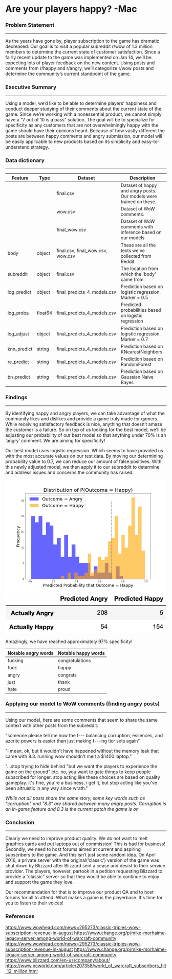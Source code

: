 # Are your players happy? -Mac

### Problem Statement

---

As the years have gone by, player subscription to the game has dramatic decreased.  Our goal is to visit a popular subreddit r/wow of 1.3 million members to determine the current state of customer satisfaction. Since a fairly recent update to the game was implemented on Jan 14, we’ll be expecting lots of player feedback on the new content. Using posts and comments from r/happy and r/angry, we’ll categorize r/wow posts and determine the community’s current standpoint of the game.

### Executive Summary

---

Using a model, we’d like to be able to determine players’ happiness and conduct deeper studying of their comments about the current state of the game.  Since we’re working with a nonessential product, we cannot simply have a “7 out of 10 is a pass” solution. The goal will be to specialize for specificity as any customers that are not overwhelmingly happy with the game should have their opinions heard. Because of how vastly different the posts are between happy comments and angry submission, our model will be easily applicable to new products based on its simplicity and easy-to-understand strategy.

### Data dictionary

---

| Feature     | Type    | Dataset                           | Description                                                         |
|-------------|---------|-----------------------------------|---------------------------------------------------------------------|
|             |         | final.csv                         | Dataset of happy and angry posts. Our models were trained on these. |
|             |         | wow.csv                           | Dataset of WoW comments.                                            |
|             |         | final_wow.csv                     | Dataset of WoW comments with inference based on our models          |
| body        | object  | final.csv, final_wow.csv, wow.csv | These are all the texts we've collected from Reddit                 |
| subreddit   | object  | final.csv                         | The location from which the 'body' came from                        |
| log_predict | object  | final_predicts_4_models.csv       | Prediction based on logistic regression. Marker = 0.5               |
| log_proba   | float64 | final_predicts_4_models.csv       | Predicted probabilities based on logistic regression                |
| log_adjust  | object  | final_predicts_4_models.csv       | Prediction based on logistic regression. Marker = 0.7               |
| knn_predict | string  | final_predicts_4_models.csv       | Prediction based on KNearestNeighbors                               |
| re_predict  | string  | final_predicts_4_models.csv       | Prediction based on RandomForest                                    |
| bn_predict  | string  | final_predicts_4_models.csv       | Prediction based on Gaussian Naive Bayes                            

### Findings

---

By identifying happy and angry players, we can take advantage of what the community likes and dislikes and provide a game truly made for gamers. While receiving satisfactory feedback is nice, anything that doesn’t amaze the customer is a failure. So on top of us looking for the best model, we’ll be adjusting our probability of our best model so that anything under 70% is an ‘angry’ comment. We are aiming for specificity!

Our best model uses logistic regression. Which seems to have provided us with the most accurate values on our test data. By moving our determining probability value to 0.7, we can reduce our amount of false positives.  With this newly adjusted model, we then apply it to our subreddit to determine and address issues and concerns the community has raised.

<img src="log_plot.png">
<img src="cm.png">

Amazingly, we have reached approximately 97% specificity!

| Notable angry words | Notable happy words |
|---------------------|---------------------|
| fucking             | congratulations     |
| fuck                | happy               |
| angry               | congrats            |
| just                | thank               |
| hate                | proud               |

### Applying our model to WoW comments (finding angry posts)

---

Using our model, here are some comments that seem to share the same context with other posts from the subreddit:

"someone please tell me how the f--- balancing corruption, essences, and azerite powers is easier than just making f---ing tier sets again"

"i mean, ok, but it wouldn't have happened without the memory leak that came with 8.3. running wow shouldn't melt a $1400 laptop."

"...stop trying to hide behind "but we want the players to experience the game on the ground" etc. no, you want to gate things to keep people subscribed for longer. stop acting like these choices are based on quality gameplay. it's fine, you're a business, i get it, but stop acting like you've been altruistic in any way since wrath."

*While not all posts share the same story, some key words such as "corruption" and "8.3" are shared between many *angry* posts. Corruption is an in-game feature and 8.3 is the current patch the game is on*

### Conclusion

---

Clearly we need to improve product quality.  We do not want to melt graphics cards and put laptops out of commission! This is bad for business!  Secondly, we need to host forums aimed at current and aspiring subscribers to the game.  And this isn’t just some random idea.  On April 2016, a private server with the original(‘classic’) version of the game was shut down by Blizzard after Blizzard sent a cease and desist to their service provider.  The players, however, partook in a petition requesting Blizzard to provide a “classic” server so that they would be able to continue to enjoy and support the game they love.

Our recommendation for that is to improve our product QA and to host forums for all to attend. What makes a game is the playerbase.  It's time for you to listen to their voices!

### References
https://www.wowhead.com/news=295273/classic-triples-wow-subscription-revenue-in-august
https://www.change.org/p/mike-morhaime-legacy-server-among-world-of-warcraft-community
https://www.wowhead.com/news=295273/classic-triples-wow-subscription-revenue-in-august
https://www.change.org/p/mike-morhaime-legacy-server-among-world-of-warcraft-community
https://www.blizzard.com/en-us/company/about/
https://www.pcworld.com/article/207358/world_of_warcraft_subscribers_hit_12_million.html
